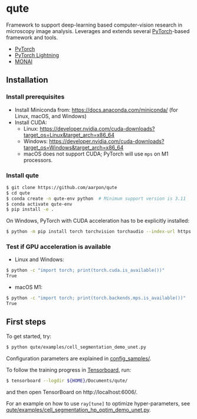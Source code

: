 # qute

Framework to support deep-learning based computer-vision research in microscopy image analysis. Leverages and extends several [PyTorch](https://pytorch.org)-based framework and tools.

* [PyTorch](https://pytorch.org)
* [PyTorch Lightning](https://www.pytorchlightning.ai/)
* [MONAI](https://monai.io)

## Installation

### Install prerequisites

* Install Miniconda from: https://docs.anaconda.com/miniconda/ (for Linux, macOS, and Windows)
* Install CUDA:
  * Linux: https://developer.nvidia.com/cuda-downloads?target_os=Linux&target_arch=x86_64
  * Windows: https://developer.nvidia.com/cuda-downloads?target_os=Windows&target_arch=x86_64
  * macOS does not support CUDA; PyTorch will use `mps` on M1 processors.

### Install qute

```bash
$ git clone https://github.com/aarpon/qute
$ cd qute
$ conda create -n qute-env python  # Minimum support version is 3.11
$ conda activate qute-env
$ pip install -e .
```

On Windows, PyTorch with CUDA acceleration has to be explicitly installed:

```bash
$ python -m pip install torch torchvision torchaudio --index-url https://download.pytorch.org/whl/cu121
```

### Test if GPU acceleration is available

* Linux and Windows:

```bash
$ python -c "import torch; print(torch.cuda.is_available())"
True
```

* macOS M1:

```bash
$ python -c "import torch; print(torch.backends.mps.is_available())"
True
```

## First steps

To get started, try:

```bash
$ python qute/examples/cell_segmentation_demo_unet.py 
```
Configuration parameters are explained in [config_samples/](config_samples/).

To follow the training progress in [Tensorboard](https://www.tensorflow.org/tensorboard), run:

```bash
$ tensorboard --logdir ${HOME}/Documents/qute/
```

and then open TensorBoard on http://localhost:6006/.

For an example on how to use `ray[tune]` to optimize hyper-parameters, see [qute/examples/cell_segmentation_hp_optim_demo_unet.py](qute/examples/cell_segmentation_hp_optim_demo_unet.py).
